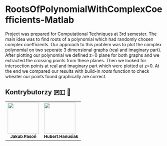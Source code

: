 # RootsOfPolynomialWithComplexCoefficients-Matlab

Project was prepared for Computational Techniques at 3rd semester. The main idea was to find roots of a polynomial which had randomly chosen complex coefficients. Our approach to this problem was to plot the complex polynomial on two seperate 3 dimensional graphs (real and imaginary part). After plotting our polynomial we defined z=0 plane for both graphs and we extracted the crossing points from these planes. Then we looked for intersection points at real and imaginary part which were plotted at z=0. At the end we compared our results with build-in *roots* function to check wheater our points found graphically are correct.

## Kontrybutorzy :poland: :onion:
<table>
  <tr>
    <td align="center"><a href="https://github.com/pasonjakub"><img src="https://avatars3.githubusercontent.com/u/48298481?s=400&u=f61ccb0f734a51dc2a1115e6478839be62cb2216&v=4" width="100px;" alt=""/><br /><sub><b>Jakub Pasoń</b></sub></a><br /></td>
    <td align="cefix fixanter"><a href="https://github.com/HubixD"><img src="https://avatars.githubusercontent.com/u/45371697?s=460&v=4" width="100px;" alt=""/><br /><sub><b>Hubert Hanusiak</b></sub></a><br />
    </td>
  </tr>
</table>
